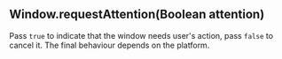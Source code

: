 ## Window.requestAttention(Boolean attention)

Pass `true` to indicate that the window needs user's action, pass `false` to cancel it. The final behaviour depends on the platform.